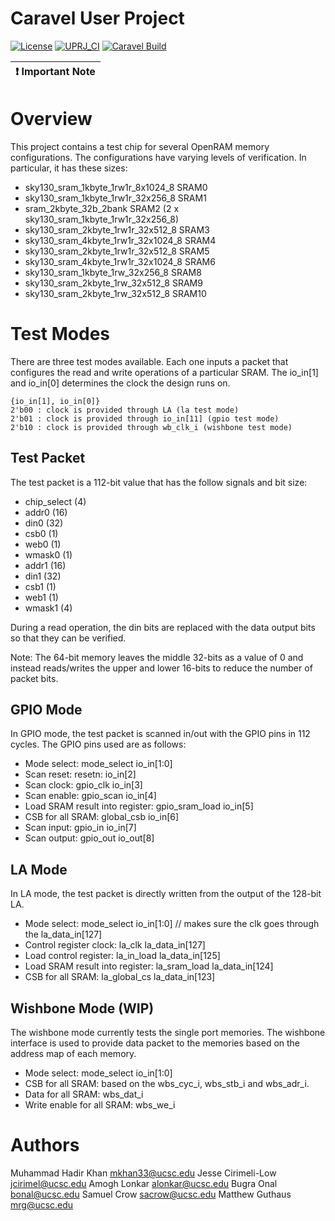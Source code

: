# Caravel User Project

[![License](https://img.shields.io/badge/License-Apache%202.0-blue.svg)](https://opensource.org/licenses/Apache-2.0) [![UPRJ_CI](https://github.com/efabless/caravel_project_example/actions/workflows/user_project_ci.yml/badge.svg)](https://github.com/efabless/caravel_project_example/actions/workflows/user_project_ci.yml) [![Caravel Build](https://github.com/efabless/caravel_project_example/actions/workflows/caravel_build.yml/badge.svg)](https://github.com/efabless/caravel_project_example/actions/workflows/caravel_build.yml)

| :exclamation: Important Note            |
|-----------------------------------------|

# Overview

This project contains a test chip for several OpenRAM memory configurations. The
configurations have varying levels of verification. In particular, it has these sizes:
* sky130_sram_1kbyte_1rw1r_8x1024_8 SRAM0
* sky130_sram_1kbyte_1rw1r_32x256_8 SRAM1
* sram_2kbyte_32b_2bank SRAM2 (2 x sky130_sram_1kbyte_1rw1r_32x256_8)
* sky130_sram_2kbyte_1rw1r_32x512_8 SRAM3
* sky130_sram_4kbyte_1rw1r_32x1024_8 SRAM4
* sky130_sram_2kbyte_1rw1r_32x512_8 SRAM5
* sky130_sram_4kbyte_1rw1r_32x1024_8 SRAM6
* sky130_sram_1kbyte_1rw_32x256_8 SRAM8
* sky130_sram_2kbyte_1rw_32x512_8 SRAM9
* sky130_sram_2kbyte_1rw_32x512_8 SRAM10

# Test Modes

There are three test modes available. Each one inputs a packet that
configures the read and write operations of a particular SRAM. The
io_in[1] and io_in[0] determines the clock the design runs on.
```
{io_in[1], io_in[0]}
2'b00 : clock is provided through LA (la test mode)
2'b01 : clock is provided through io_in[11] (gpio test mode)
2'b10 : clock is provided through wb_clk_i (wishbone test mode)
```

## Test Packet

The test packet is a 112-bit value that has the follow signals and bit size:
* chip_select (4)
* addr0 (16)
* din0 (32)
* csb0 (1)
* web0 (1)
* wmask0 (1)
* addr1 (16)
* din1 (32)
* csb1 (1)
* web1 (1)
* wmask1 (4)

During a read operation, the din bits are replaced with the data
output bits so that they can be verified.

Note: The 64-bit memory leaves the middle 32-bits as a value of 0 and
instead reads/writes the upper and lower 16-bits to reduce the number
of packet bits.

## GPIO Mode

In GPIO mode, the test packet is scanned in/out with the GPIO pins in 112 cycles. The
GPIO pins used are as follows:
* Mode select: mode_select  io_in[1:0]
* Scan reset: resetn: io_in[2]
* Scan clock: gpio_clk io_in[3]
* Scan enable: gpio_scan io_in[4]
* Load SRAM result into register: gpio_sram_load io_in[5]
* CSB for all SRAM: global_csb io_in[6]
* Scan input: gpio_in io_in[7]
* Scan output: gpio_out io_out[8]


## LA Mode

In LA mode, the test packet is directly written from the output of the 128-bit LA.
* Mode select: mode_select io_in[1:0]     // makes sure the clk goes through the la_data_in[127]
* Control register clock: la_clk la_data_in[127]
* Load control register: la_in_load la_data_in[125]
* Load SRAM result into register: la_sram_load la_data_in[124]
* CSB for all SRAM: la_global_cs la_data_in[123]

## Wishbone Mode (WIP)

The wishbone mode currently tests the single port memories. The wishbone interface is used to provide data packet to the memories based on the address map of each memory.
* Mode select: mode_select io_in[1:0]
* CSB for all SRAM: based on the wbs_cyc_i, wbs_stb_i and wbs_adr_i. 
* Data for all SRAM: wbs_dat_i
* Write enable for all SRAM: wbs_we_i


# Authors
Muhammad Hadir Khan <mkhan33@ucsc.edu>
Jesse Cirimeli-Low <jcirimel@ucsc.edu>
Amogh Lonkar <alonkar@ucsc.edu>
Bugra Onal <bonal@ucsc.edu>
Samuel Crow <sacrow@ucsc.edu>
Matthew Guthaus <mrg@ucsc.edu>
